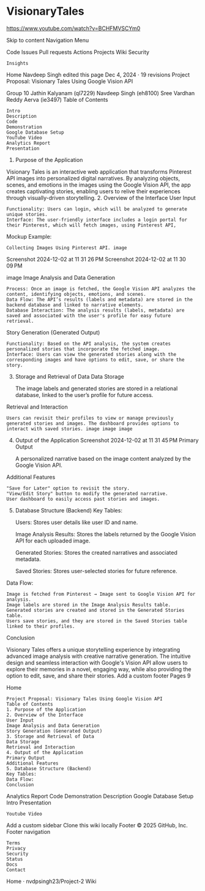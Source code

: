 # VisionaryTales

https://www.youtube.com/watch?v=BCHFMVSCYm0

Skip to content
Navigation Menu

    

Code
Issues
Pull requests
Actions
Projects
Wiki
Security

    Insights

Home
Navdeep Singh edited this page Dec 4, 2024 · 19 revisions
Project Proposal: Visionary Tales Using Google Vision API

Group 10
Jathin Kalyanam (ql7229)
Navdeep Singh (eh8100)
Sree Vardhan Reddy Aerva (ie3497)
Table of Contents

    Intro
    Description
    Code
    Demonstration
    Google Database Setup
    YouTube Video
    Analytics Report
    Presentation

1. Purpose of the Application

Visionary Tales is an interactive web application that transforms Pinterest API images into personalized digital narratives. By analyzing objects, scenes, and emotions in the images using the Google Vision API, the app creates captivating stories, enabling users to relive their experiences through visually-driven storytelling.
2. Overview of the Interface
User Input

    Functionality: Users can login, which will be analyzed to generate unique stories.
    Interface: The user-friendly interface includes a login portal for their Pinterest, which will fetch images, using Pinterest API,

Mockup Example:

    Collecting Images Using Pinterest API. image

Screenshot 2024-12-02 at 11 31 26 PM Screenshot 2024-12-02 at 11 30 09 PM

image
Image Analysis and Data Generation

    Process: Once an image is fetched, the Google Vision API analyzes the content, identifying objects, emotions, and scenes.
    Data Flow: The API’s results (labels and metadata) are stored in the backend database and linked to narrative elements.
    Database Interaction: The analysis results (labels, metadata) are saved and associated with the user's profile for easy future retrieval.

Story Generation (Generated Output)

    Functionality: Based on the API analysis, the system creates personalized stories that incorporate the fetched image.
    Interface: Users can view the generated stories along with the corresponding images and have options to edit, save, or share the story.

3. Storage and Retrieval of Data
Data Storage

    The image labels and generated stories are stored in a relational database, linked to the user’s profile for future access.

Retrieval and Interaction

    Users can revisit their profiles to view or manage previously generated stories and images. The dashboard provides options to interact with saved stories. image image image

4. Output of the Application
Screenshot 2024-12-02 at 11 31 45 PM
Primary Output

    A personalized narrative based on the image content analyzed by the Google Vision API.

Additional Features

    "Save for Later" option to revisit the story.
    "View/Edit Story" button to modify the generated narrative.
    User dashboard to easily access past stories and images.

5. Database Structure (Backend)
Key Tables:

    Users:
        Stores user details like user ID and name.

    Image Analysis Results:
        Stores the labels returned by the Google Vision API for each uploaded image.

    Generated Stories:
        Stores the created narratives and associated metadata.

    Saved Stories:
        Stores user-selected stories for future reference.

Data Flow:

    Image is fetched from Pinterest → Image sent to Google Vision API for analysis.
    Image labels are stored in the Image Analysis Results table.
    Generated stories are created and stored in the Generated Stories table.
    Users save stories, and they are stored in the Saved Stories table linked to their profiles.

Conclusion

Visionary Tales offers a unique storytelling experience by integrating advanced image analysis with creative narrative generation. The intuitive design and seamless interaction with Google's Vision API allow users to explore their memories in a novel, engaging way, while also providing the option to edit, save, and share their stories.
Add a custom footer
Pages 9

Home

    Project Proposal: Visionary Tales Using Google Vision API
    Table of Contents
    1. Purpose of the Application
    2. Overview of the Interface
    User Input
    Image Analysis and Data Generation
    Story Generation (Generated Output)
    3. Storage and Retrieval of Data
    Data Storage
    Retrieval and Interaction
    4. Output of the Application
    Primary Output
    Additional Features
    5. Database Structure (Backend)
    Key Tables:
    Data Flow:
    Conclusion

Analytics Report
Code
Demonstration
Description
Google Database Setup
Intro
Presentation

    Youtube Video

Add a custom sidebar
Clone this wiki locally
Footer
© 2025 GitHub, Inc.
Footer navigation

    Terms
    Privacy
    Security
    Status
    Docs
    Contact

Home · nvdpsingh23/Project-2 Wiki
